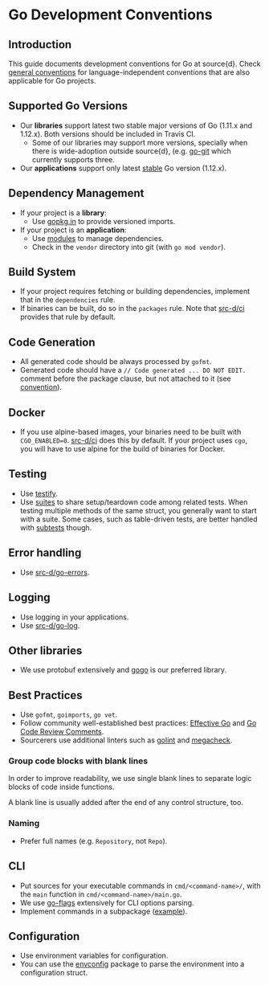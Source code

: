 
# Go Development Conventions

## Introduction

This guide documents development conventions for Go at source{d}. Check [general conventions](conventions.md) for language-independent conventions that are also applicable for Go projects.

## Supported Go Versions

* Our **libraries** support latest two stable major versions of Go (1.11.x and 1.12.x). Both versions should be included in Travis CI.
  * Some of our libraries may support more versions, specially when there is wide-adoption outside source{d}, (e.g. [go-git](https://github.com/src-d/go-git) which currently supports three.
* Our **applications** support only latest [stable](https://golang.org/dl/#stable) Go version (1.12.x).

## Dependency Management

* If your project is a **library**:
  * Use [gopkg.in](http://labix.org/gopkg.in) to provide versioned imports.
* If your project is an **application**:
  * Use [modules](https://github.com/golang/go/wiki/Modules) to manage dependencies.
  * Check in the `vendor` directory into git (with `go mod vendor`).

## Build System

* If your project requires fetching or building dependencies, implement that in the `dependencies` rule.
* If binaries can be built, do so in the `packages` rule. Note that [src-d/ci](https://github.com/src-d/ci) provides that rule by default.

## Code Generation

* All generated code should be always processed by `gofmt`.
* Generated code should have a `// Code generated ... DO NOT EDIT.` comment before the package clause, but not attached to it (see [convention](https://github.com/golang/go/issues/13560#issuecomment-288457920)).

## Docker

* If you use alpine-based images, your binaries need to be built with `CGO_ENABLED=0`. [src-d/ci](https://github.com/src-d/ci/) does this by default. If your project uses `cgo`, you will have to use alpine for the build of binaries for Docker.

## Testing

* Use [testify](https://github.com/stretchr/testify).
* Use [suites](https://github.com/stretchr/testify#suite-package) to share setup/teardown code among related tests. When testing multiple methods of the same struct, you generally want to start with a suite. Some cases, such as table-driven tests, are better handled with [subtests](https://blog.golang.org/subtests) though.

## Error handling

* Use [src-d/go-errors](https://github.com/src-d/go-errors).

## Logging

* Use logging in your applications.
* Use [src-d/go-log](https://github.com/src-d/go-log).

## Other libraries

* We use protobuf extensively and [gogo](https://github.com/gogo/protobuf) is our preferred library.

## Best Practices

* Use `gofmt`, `goimports`, `go vet`.
* Follow community well-established best practices: [Effective Go](https://golang.org/doc/effective_go.html) and [Go Code Review Comments](https://github.com/golang/go/wiki/CodeReviewComments).
* Sourcerers use additional linters such as [golint](https://github.com/golang/lint) and [megacheck](https://github.com/dominikh/go-tools/tree/master/cmd/megacheck).

### Group code blocks with blank lines

In order to improve readability, we use single blank lines to separate logic blocks of code inside functions.

A blank line is usually added after the end of any control structure, too.

### Naming

* Prefer full names (e.g. `Repository`, not `Repo`).

## CLI

* Put sources for your executable commands in `cmd/<command-name>/`, with the `main` function in `cmd/<command-name>/main.go`.
* We use [go-flags](https://github.com/jessevdk/go-flags) extensively for CLI options parsing.
* Implement commands in a subpackage ([example](https://github.com/src-d/gitbase/blob/master/cmd/gitbase/command/server.go)).

## Configuration

* Use environment variables for configuration.
* You can use the [envconfig](https://github.com/kelseyhightower/envconfig) package to parse the environment into a configuration struct.
